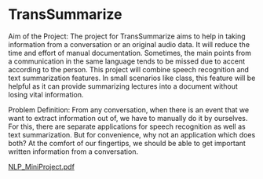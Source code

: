 # TransSummarize
Aim of the Project: 
The project for TransSummarize aims to help in taking information from a conversation or an original audio data. It will reduce the time and effort of manual documentation. Sometimes, the main points from a communication in the same language tends to be missed due to accent according to the person.
This project will combine speech recognition and text summarization features. In small scenarios like class, this feature will be helpful as it can provide
summarizing lectures into a document without losing vital information.

Problem Definition:
From any conversation, when there is an event that we want to extract information out of, we have to manually do it by ourselves. For this, there are separate applications for speech recognition as well as text summarization. But for convenience, why not an application which does both? At the comfort of our fingertips, we should be able to get important written information from a conversation.

[NLP_MiniProject.pdf](https://github.com/Hariomsmit/TransSummarize/files/10871782/NLP_MiniProject.pdf)
